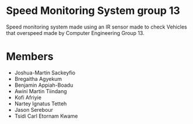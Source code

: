 
# Speed Monitoring System group 13
Speed monitoring system made using an IR sensor made to check Vehicles that overspeed made by Computer Engineering Group 13.


# Members
- Joshua-Martin Sackeyfio
- Bregaitha Agyekum
- Benjamin Appiah-Boadu
- Awini Martin Tiindang 
- Kofi Afriyie
- Nartey Ignatus Tetteh 
- Jason Serebour
- Tsidi Carl Etornam Kwame 



